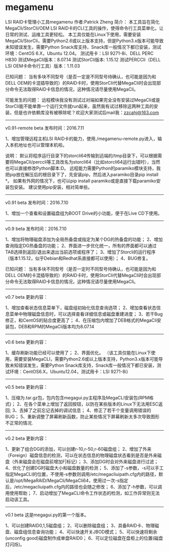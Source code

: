 # megamenu
LSI RAID卡管理小工具megamenu
作者:Patrick Zheng
简介：
本工具旨在简化MegaCli/StorCli/OEM LSI RAID卡的CLI工具的操作，使得命令行工具菜单化，让日常的测试、运维工具更轻松。
本工具仅能在Linux下使用，需要安装MegaCli/StorCli，需要Python2.6或以上版本支持，但是Python3.x版本可能导致未知错误发生，需要Python Snack库支持，Snack库一般情况下都已安装，测试环境：CentOS 6.X，Ubuntu 12.04。
测试用卡：LSI 9271-8i、DELL PERC H830
测试MegaCli版本：8.07.14
测试StorCli版本: 1.15.12
测试PERCCli（DELL LSI OEM卡命令行工具）版本：1.11.03

已知问题：
当有多块不同型号（是否一定是不同型号待确认，也可能是因为和DELL
OEM的卡混插导致的）的RAID卡时，使用StorCli代替MegaCli时会出现部分命令无法取得RAID卡信息的情况，这种情况请尽量使用MegaCli。

可能发生的问题：
远程模块我没有测试过对端如果完全没有安装过MegaCli或是StorCli能不能单靠一个运行文件就run起来，虽然我有试过移除这两种工具的安装，但是也许依赖库没有被移除呢？欢迎大家测试后mail我：zzcahj@163.com

----------------------------------------------
v0.91-remote beta 发布时间：2016.7.11

1、增加管理远程主机LSI RAID卡的能力，使用./megamenu-remote.py进入，输入本机地址也可以管理本机啦。

说明：
默认将程序运行目录下的storcli64传输到远端的/tmp目录下，可以根据需要将MegaCli/perccli等工具改名为storcli64（比如storcli64运行出错时），当然也可以直接修改Python脚本:D。
远程能力需要Python的paramiko模块支持，我把pip放在解压后的根目录下了，先安装pip，然后进入paramiko目录pip install *。
如果有外网的情况下，也可以pip install paramiko或是直接下载paramiko安装包安装。
建议使用pip安装，相对简单些。

--------------------------------
v0.91 beta 发布时间：2016.7.10

1、增加一个查看和设置磁盘组为BOOT Drive的小功能，便于在Live CD下使用。

--------------------------------
v0.9 beta 发布时间：2016.7.10

1、增加将物理磁盘添加为全局热备盘或指定为某个DG的热备盘的功能；
2、增加查询指定DG热备盘的功能；
2、界面进一步优化统一，所有的界面都可以通过TAB选择到返回/退出来退出当前选项或程序了；
3、增加了Storcli的运行程序（版本1.15.12，似乎Debian和Redhat系直接都可以使用）；
4、BUG修复。

已知问题：
当有多块不同型号（是否一定时不同型号待确认，也可能是因为和DELL
OEM的卡混插导致的）的RAID卡时，使用StorCli代替MegaCli时会出现部分命令无法取得RAID卡信息的情况，这种情况请尽量使用MegaCli。

--------------------------------
v0.7 beta
更新内容：

1、增加查看状态信息菜单下，磁盘组初始化信息查询选项；
2、增加查看状态信息菜单中物理磁盘信息时，可以选择查看详细信息或磁盘重建进度；
3、若干Bug修正，和CentOS的贴合度更高了；
4、在压缩包内增加了DEB格式的MegaCli安装包，DEB和RPM的MegaCli版本均为8.07.14

--------------------------------
v0.6 beta
更新内容：

1、缓存刷新功能已经可以使用了；
2、界面优化。
（该工具仅能在Linux下使用，需要安装MegaCLI，需要Python2.6或以上版本支持，Python3.x版本可能导致未知错误发生，需要Python Snack库支持，Snack库一般情况下都已安装，测试环境：CentOS6.X，Ubuntu12.04，测试用卡：LSI 9271-8i）

--------------------------------
v0.5 beta
更新内容：

1、压缩为.tar.gz包，包内包含megagui.py主程序及MegaCLI安装包(RPM格式)；
2、在各个菜单上增加了返回按钮，以防在某些版本的Linux下无法用ESC返回;
3、去掉了之前忘记去掉的调试信息；
4、修正了若干个变量调用错误的BUG；
5、重新调整了屏幕刷新函数，防止某些情况下屏幕刷新太多次导致图形不正常的情况.

--------------------------------
v0.2 beta
更新内容：

1、更新了组合DG的添加，可以创建r-10,r-50,r-60磁盘组；
2、增加了外来（Foreign）磁盘信息的检测，可以在状态信息的物理磁盘状态看到是否是外来磁盘（外来磁盘会在磁盘前增加F|标记）；
3、添加DG时会对外来磁盘进行过滤；
4、优化了创建DG时磁盘大小和磁盘数量的检测；
5、添加了-s参数，-s可以手工指定MegaCLI的位置，不使用-s参数则调用/etc/megacliuipath.cfg内的路径，默认是/opt/MegaRAID/MegaCli/MegaCli64，使用过一次-s指定后，/etc/megacliuipath.cfg内的路径也会随之修改；
6、添加了-h参数，可以调用使用帮助；
7、启动增加了MegaCLI命令工作状态的检测，如工作异常则无法启动该工具。

--------------------------------
v0.1 beta
这是megagui.py的第一个版本。

1、可以创建RAID0,1,5磁盘组；
2、可以删除磁盘组；
3、具备RAID卡、物理磁盘、磁盘组信息查询功能；
4、可以快速开关JBOD模式；
5、可以快速将剩余(unconfig good)磁盘制作成单盘RAID0；
6、可以定位磁盘在盘柜上的位置(磁盘灯闪烁)。
